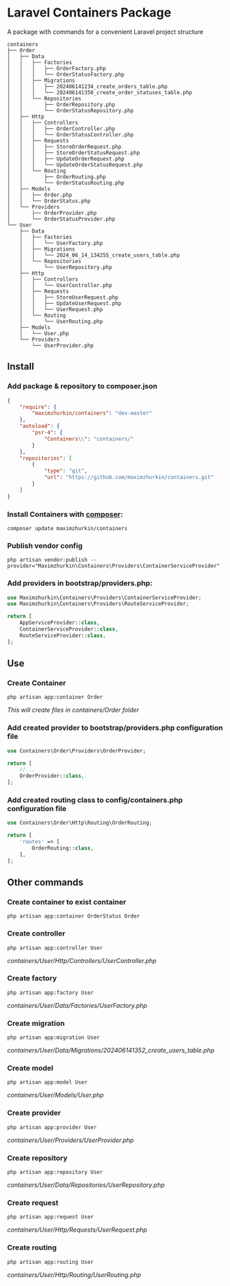 # Laravel Containers Package

A package with commands for a convenient Laravel project structure

```text
containers
├── Order
│   ├── Data
│   │   ├── Factories
│   │   │   ├── OrderFactory.php
│   │   │   └── OrderStatusFactory.php
│   │   ├── Migrations
│   │   │   ├── 202406141234_create_orders_table.php
│   │   │   └── 202406141350_create_order_statuses_table.php
│   │   └── Repositories
│   │       ├── OrderRepository.php
│   │       └── OrderStatusRepository.php
│   ├── Http
│   │   ├── Controllers
│   │   │   ├── OrderController.php
│   │   │   └── OrderStatusController.php
│   │   ├── Requests
│   │   │   ├── StoreOrderRequest.php
│   │   │   ├── StoreOrderStatusRequest.php
│   │   │   ├── UpdateOrderRequest.php
│   │   │   └── UpdateOrderStatusRequest.php
│   │   └── Routing
│   │       ├── OrderRouting.php
│   │       └── OrderStatusRouting.php
│   ├── Models
│   │   ├── Order.php
│   │   └── OrderStatus.php
│   └── Providers
│       ├── OrderProvider.php
│       └── OrderStatusProvider.php
└── User
    ├── Data
    │   ├── Factories
    │   │   └── UserFactory.php
    │   ├── Migrations
    │   │   └── 2024_06_14_134255_create_users_table.php
    │   └── Repositories
    │       └── UserRepository.php
    ├── Http
    │   ├── Controllers
    │   │   └── UserController.php
    │   ├── Requests
    │   │   ├── StoreUserRequest.php
    │   │   ├── UpdateUserRequest.php
    │   │   └── UserRequest.php
    │   └── Routing
    │       └── UserRouting.php
    ├── Models
    │   └── User.php
    └── Providers
        └── UserProvider.php
```

## Install

### Add package & repository to composer.json

```json
{
    "require": {
        "maximzhurkin/containers": "dev-master"
    },
    "autoload": {
        "psr-4": {
            "Containers\\": "containers/"
        }
    },
    "repositories": [
        {
            "type": "git",
            "url": "https://github.com/maximzhurkin/containers.git"
        }
    ]
}
```

### Install Containers with [composer](https://getcomposer.org/doc/00-intro.md):

```shell
composer update maximzhurkin/containers
```

### Publish vendor config

```shell
php artisan vendor:publish --provider="Maximzhurkin\Containers\Providers\ContainerServiceProvider"
```

### Add providers in bootstrap/providers.php:

```php
use Maximzhurkin\Containers\Providers\ContainerServiceProvider;
use Maximzhurkin\Containers\Providers\RouteServiceProvider;

return [
    AppServiceProvider::class,
    ContainerServiceProvider::class,
    RouteServiceProvider::class,
];
```

## Use

### Create Container

```shell
php artisan app:container Order
```

*This will create files in containers/Order folder*

### Add created provider to bootstrap/providers.php configuration file

```php
use Containers\Order\Providers\OrderProvider;

return [
    //...
    OrderProvider::class,
];
```

### Add created routing class to config/containers.php configuration file

```php
use Containers\Order\Http\Routing\OrderRouting;

return [
    'routes' => [
        OrderRouting::class,
    ],
];
```

## Other commands

### Create container to exist container

```shell
php artisan app:container OrderStatus Order
```

### Create controller

```shell
php artisan app:controller User
```

*containers/User/Http/Controllers/UserController.php*

### Create factory

```shell
php artisan app:factory User
```

*containers/User/Data/Factories/UserFactory.php*

### Create migration

```shell
php artisan app:migration User
```

*containers/User/Data/Migrations/202406141352_create_users_table.php*

### Create model

```shell
php artisan app:model User
```

*containers/User/Models/User.php*

### Create provider

```shell
php artisan app:provider User
```

*containers/User/Providers/UserProvider.php*

### Create repository

```shell
php artisan app:repository User
```

*containers/User/Data/Repositories/UserRepository.php*

### Create request

```shell
php artisan app:request User
```

*containers/User/Http/Requests/UserRequest.php*

### Create routing

```shell
php artisan app:routing User
```

*containers/User/Http/Routing/UserRouting.php*
